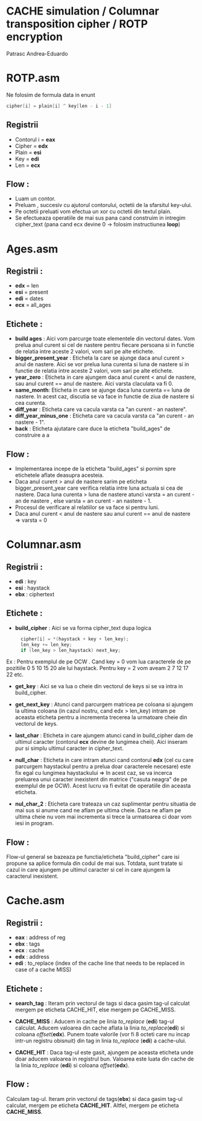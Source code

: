 # CACHE simulation / Columnar transposition cipher / ROTP encryption

Patrasc Andrea-Eduardo

# ROTP.asm

Ne folosim de formula data in enunt

```C
cipher[i] = plain[i] ^ key[len - i - 1]
```

## Registrii

* Contorul i = **eax**
* Cipher = **edx**
* Plain = **esi**
* Key = **edi**
* Len = **ecx**

## Flow :

* Luam un contor.
* Preluam , succesiv cu ajutorul contorului, octetii de la sfarsitul key-ului.
* Pe octetii preluati vom efectua un xor cu octetii din textul plain.
* Se efectueaza operatiile de mai sus pana cand construim in intregim cipher_text (pana cand ecx devine 0 -> folosim instructiunea **loop**)

# Ages.asm

## Registrii :

* **edx** = len
* **esi** = present
* **edi** = dates
* **ecx** = all_ages
  
## Etichete :

* **build ages** : Aici vom parcurge toate elementele din vectorul dates. Vom prelua anul curent si cel de nastere pentru fiecare persoana si in functie de relatia intre aceste 2 valori, vom sari pe alte etichete.
* **bigger_present_year** : Eticheta la care se ajunge daca anul curent > anul de nastere. Aici se vor prelua luna curenta si luna de nastere si in functie de relatia intre aceste 2 valori, vom sari pe alte etichete.
* **year_zero** : Eticheta in care ajungem daca anul curent < anul de nastere, sau anul curent == anul de nastere. Aici varsta claculata va fi 0.
* **same_month**: Eticheta in care se ajunge daca luna curenta == luna de nastere. In acest caz, discutia se va face in functie de ziua de nastere si cea curenta.
* **diff_year** : Eticheta care va cacula varsta ca "an curent - an nastere".
* **diff_year_minus_one** : Eticheta care va cacula varsta ca "an curent - an nastere - 1".
* **back** : Eticheta ajutatare care duce la eticheta "build_ages" de construire a a

## Flow : 

* Implementarea incepe de la eticheta "build_ages" si pornim spre etichetele aflate deasupra acesteia.
* Daca anul curent > anul de nastere sarim pe eticheta bigger_present_year care verifica relatia intre luna actuala si cea de nastere. Daca luna curenta > luna de nastere atunci varsta = an curent - an de nastere , else varsta = an curent - an nastere - 1.
* Procesul de verificare al relatiilor se va face si pentru luni.
* Daca anul curent < anul de nastere sau anul curent == anul de nastere => varsta = 0


# Columnar.asm

## Registrii :

* **edi** : key
* **esi** : haystack
* **ebx** : ciphertext
  
## Etichete : 

* **build_cipher** : Aici se va forma cipher_text dupa logica

  ```C
    cipher[i] = *(haystack + key + len_key);
    len_key += len_key;
    if (len_key > len_haystack) next_key;
  ``` 

Ex : Pentru exemplul de pe OCW . Cand key = 0 vom lua caracterele de pe pozitiile 0 5 10 15 20 ale lui haystack. Pentru key = 2 vom aveam 2 7 12 17 22
etc.

* **get_key** : Aici se va lua o cheie din vectorul de keys si se va intra in build_cipher.

* **get_next_key** : Atunci cand parcurgem matricea pe coloana si ajungem la ultima coloana (in cazul nostru, cand edx > len_key) intram pe aceasta eticheta pentru a incrementa trecerea la urmatoare cheie din vectorul de keys.
  
* **last_char** : Eticheta in care ajungem atunci cand in build_cipher dam de ultimul caracter (contorul **ecx** devine de lungimea cheii). Aici inseram pur si simplu ultimul caracter in cipher_text.
  
* **null_char** : Eticheta in care intram atunci cand contorul **edx** (cel cu care parcurgem haystackul pentru a prelua doar caracterele necesare) este fix egal cu lungimea haystackului => In acest caz, se va incerca preluarea unui caracter inexistent din matrice ("casuta neagra" de pe exemplul de pe OCW). Acest lucru va fi evitat de operatiile din aceasta eticheta.

* **nul_char_2** : Eticheta care trateaza un caz suplimentar pentru situatia de mai sus si anume cand ne aflam pe ultima cheie. Daca ne aflam pe ultima cheie nu vom mai incrementa si trece la urmatoarea ci doar vom iesi in program.
  

## Flow :

Flow-ul general se bazeaza pe functia/eticheta "build_cipher" care isi propune sa aplice formula din codul de mai sus. Totdata, sunt tratate si cazul in care ajungem pe ultimul caracter si cel in care ajungem la caracterul inexistent.


# Cache.asm

## Registrii :

* **eax** : address of reg
* **ebx** : tags
* **ecx** : cache
* **edx** : address
* **edi** : to_replace (index of the cache line that needs to be replaced in case of a cache MISS)
  
## Etichete :

* **search_tag** : Iteram prin vectorul de tags si daca gasim tag-ul calculat mergem pe eticheta CACHE_HIT, else mergem pe CACHE_MISS.
  
* **CACHE_MISS** : Aducem in cache pe linia *to_replace* (**edi**) tag-ul calculat. Aducem valoarea din cache aflata la linia *to_replace*(**edi**) si coloana *offset*(**edx**). Punem toate valorile (vor fi 8 octeti care nu incap intr-un registru obisnuit) din tag in linia *to_replace* (**edi**) a cache-ului.
  
* **CACHE_HIT** : Daca tag-ul este gasit, ajungem pe aceasta eticheta unde doar aducem valoarea in registrul bun. Valoarea este luata din cache de la linia *to_replace* (**edi**) si coloana *offset*(**edx**).
  
## Flow :

Calculam tag-ul. Iteram prin vectorul de tags(**ebx**) si daca gasim tag-ul calculat, mergem pe eticheta **CACHE_HIT**. Altfel, mergem pe eticheta **CACHE_MISS**. 
